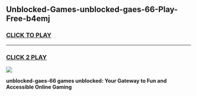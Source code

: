 
## Unblocked-Games-unblocked-gaes-66-Play-Free-b4emj
<h3>
<a href="https://premium76.site?title=unblocked-gaes-66&ref=19M">CLICK TO PLAY</a></h3>
<hr>

<h3>
<a href="https://premium76.site?title=unblocked-gaes-66&ref=19M">CLICK 2 PLAY</a>
  
</h3>

<a href="https://premium76.site?title=unblocked-gaes-66&ref=19M"><img src="https://clearcache.store/games.png"></a>


**unblocked-gaes-66 games unblocked: Your Gateway to Fun and Accessible Online Gaming**
